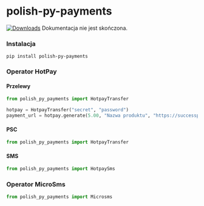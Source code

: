 # polish-py-payments
[![Downloads](https://static.pepy.tech/personalized-badge/polish-py-payments?period=total&units=international_system&left_color=black&right_color=blue&left_text=Downloads)](https://pepy.tech/project/polish-py-payments)
Dokumentacja nie jest skończona.

### Instalacja
```pip install polish-py-payments```

### Operator HotPay
#### Przelewy
```python
from polish_py_payments import HotpayTransfer

hotpay = HotpayTransfer("secret", "password")
payment_url = hotpay.generate(5.00, "Nazwa produktu", "https://successpage.com", "wlasne id zamowienia")
```
#### PSC
```python
from polish_py_payments import HotpayTransfer


```
#### SMS
```python
from polish_py_payments import HotpaySms
```

### Operator MicroSms
```python
from polish_py_payments import Microsms
```